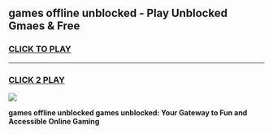 
## games offline unblocked - Play Unblocked Gmaes & Free
<h3>
<a href="https://premium.freeplayer.one?title=games_offline_unblocked&ref=19F">CLICK TO PLAY</a></h3>
<hr>

<h3>
<a href="https://premium.freeplayer.one?title=games_offline_unblocked&ref=19F">CLICK 2 PLAY</a>
  
</h3>

<a href="https://premium.freeplayer.one?title=games_offline_unblocked&ref=19F/"><img src="https://clearcache.store/games.png"></a>


**games offline unblocked games unblocked: Your Gateway to Fun and Accessible Online Gaming**
